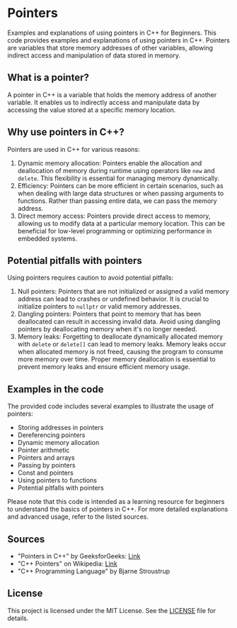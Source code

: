 
# Pointers 
Examples and explanations of using pointers in C++ for Beginners.
This code provides examples and explanations of using pointers in C++.
Pointers are variables that store memory addresses of other variables, allowing indirect access and manipulation of data stored in memory.

## What is a pointer?

A pointer in C++ is a variable that holds the memory address of another variable. 
It enables us to indirectly access and manipulate data by accessing the value stored at a specific memory location.

## Why use pointers in C++?

Pointers are used in C++ for various reasons:
1. Dynamic memory allocation: Pointers enable the allocation and deallocation of memory during runtime using operators like `new` and `delete`.
  This flexibility is essential for managing memory dynamically.
3. Efficiency: Pointers can be more efficient in certain scenarios, such as when dealing with large data structures or when passing arguments to functions.
   Rather than passing entire data, we can pass the memory address.
5. Direct memory access: Pointers provide direct access to memory, allowing us to modify data at a particular memory location.
   This can be beneficial for low-level programming or optimizing performance in embedded systems.

## Potential pitfalls with pointers

Using pointers requires caution to avoid potential pitfalls:
1. Null pointers: Pointers that are not initialized or assigned a valid memory address can lead to crashes or undefined behavior.
   It is crucial to initialize pointers to `nullptr` or valid memory addresses.
3. Dangling pointers: Pointers that point to memory that has been deallocated can result in accessing invalid data.
   Avoid using dangling pointers by deallocating memory when it's no longer needed.
5. Memory leaks: Forgetting to deallocate dynamically allocated memory with `delete` or `delete[]` can lead to memory leaks.
   Memory leaks occur when allocated memory is not freed, causing the program to consume more memory over time.
   Proper memory deallocation is essential to prevent memory leaks and ensure efficient memory usage.

## Examples in the code

The provided code includes several examples to illustrate the usage of pointers:
- Storing addresses in pointers
- Dereferencing pointers
- Dynamic memory allocation
- Pointer arithmetic
- Pointers and arrays
- Passing by pointers
- Const and pointers
- Using pointers to functions
- Potential pitfalls with pointers



Please note that this code is intended as a learning resource for beginners to understand the basics of pointers in C++. 
For more detailed explanations and advanced usage, refer to the listed sources.

## Sources

- "Pointers in C++" by GeeksforGeeks: [Link](https://www.geeksforgeeks.org/cpp-pointers/)
- "C++ Pointers" on Wikipedia: [Link](https://en.wikipedia.org/wiki/Pointer_(computer_programming))
- "C++ Programming Language" by Bjarne Stroustrup




## License

This project is licensed under the MIT License. See the [LICENSE](LICENSE) file for details.

